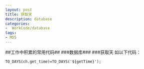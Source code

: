 ```yaml
---
layout: post
title: 获取天
description: database
categories:
-  WorkCode/database
tags:
- MD5
---
```


##工作中积累的常用代码##
###数据库###
###获取天
如以下代码：  
  
	TO_DAYS(ch.get_time)=TO_DAYS('${getTime}');